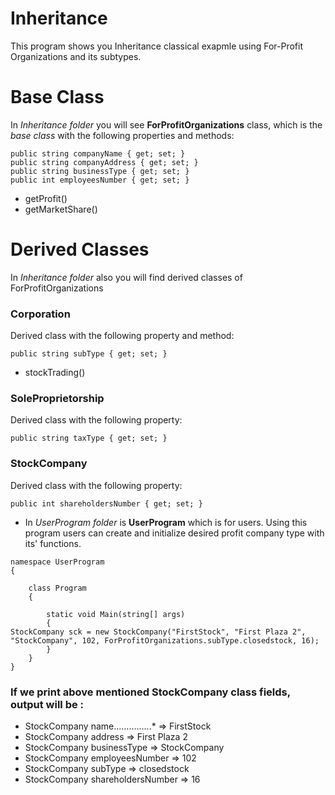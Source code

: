 # Inheritance

This program shows you Inheritance classical exapmle using For-Profit Organizations and its subtypes.
# Base Class
In *Inheritance folder* you will see **ForProfitOrganizations** class, which is the *base class* with the following properties and methods:

~~~
public string companyName { get; set; }
public string companyAddress { get; set; }
public string businessType { get; set; }
public int employeesNumber { get; set; }
~~~
- getProfit() 
- getMarketShare()

# Derived Classes

In *Inheritance folder* also you will find derived classes of ForProfitOrganizations
### Corporation
Derived class with the following property and method:
~~~
public string subType { get; set; }
~~~
- stockTrading()

### SoleProprietorship
Derived class with the following property:
~~~
public string taxType { get; set; }
~~~

### StockCompany
Derived class with the following property:
~~~
public int shareholdersNumber { get; set; }
~~~

- In *UserProgram folder* is **UserProgram** which is for users. Using this program users can create and initialize desired profit company type with its' functions. 

~~~
namespace UserProgram
{
   
    class Program
    {
        
        static void Main(string[] args)
        {
StockCompany sck = new StockCompany("FirstStock", "First Plaza 2", "StockCompany", 102, ForProfitOrganizations.subType.closedstock, 16);
        }
    }
}
~~~

### If we print above mentioned StockCompany class fields, output will be :
- StockCompany name...............* => FirstStock
- StockCompany address            => First Plaza 2
- StockCompany businessType       => StockCompany
- StockCompany employeesNumber    => 102
- StockCompany subType            => closedstock
- StockCompany shareholdersNumber => 16

